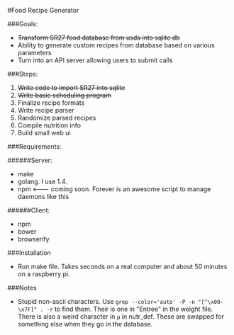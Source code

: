 #Food Recipe Generator

###Goals:

- ~~Transform SR27 food database from usda into sqlite db~~
- Ability to generate custom recipes from database based on various parameters
- Turn into an API server allowing users to submit calls

###Steps:

1. ~~Write code to import SR27 into sqlite~~
2. ~~Write basic scheduling program~~
3. Finalize recipe formats
4. Write recipe parser
5. Randomize parsed recipes
6. Compile nutrition info
7. Build small web ui

###Requirements:


######Server:

- make
- golang. I use 1.4.
- npm <--- coming soon. Forever is an awesome script to manage daemons like this

######Client:

- npm
- bower
- browserify

###Installation

- Run make file. Takes seconds on a real computer and about 50 minutes on a raspberry pi.

###Notes

- Stupid non-ascii characters. Use `grep --color='auto' -P -n "[^\x00-\x7F]" . -r` to find them. Their is one in "Entree" in the weight file. There is also a weird character in `µ` in nutr_def. These are swapped for something else when they go in the database.